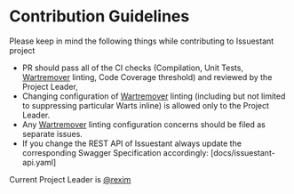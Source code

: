 # Contribution Guidelines

Please keep in mind the following things while contributing to Issuestant project

- PR should pass all of the CI checks (Compilation, Unit Tests, [Wartremover] linting, Code Coverage threshold) and reviewed by the Project Leader,
- Changing configuration of [Wartremover] linting (including but not limited to suppressing particular Warts inline) is allowed only to the Project Leader.
- Any [Wartremover] linting configuration concerns should be filed as separate issues.
- If you change the REST API of Issuestant always update the corresponding Swagger Specification accordingly: [docs/issuestant-api.yaml]

Current Project Leader is [@rexim]

[Wartremover]: https://github.com/puffnfresh/wartremover
[@rexim]: https://github.com/rexim
